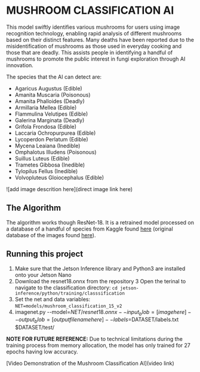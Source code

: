 # MUSHROOM CLASSIFICATION AI

This model swiftly identifies various mushrooms for users using image recognition technology, enabling rapid analysis of different mushrooms based on their distinct features. Many deaths have been reported due to the misidentification of mushrooms as those used in everyday cooking and those that are deadly. This assists people in identifying a handful of mushrooms to promote the public interest in fungi exploration through AI innovation.

The species that the AI can detect are:
- Agaricus Augustus (Edible)
- Amanita Muscaria (Poisonous)
- Amanita Phalloides (Deadly)
- Armillaria Mellea (Edible)
- Flammulina Velutipes (Edible)
- Galerina Marginata (Deadly)
- Grifola Frondosa (Edible)
- Laccaria Ochropurpurea (Edible)
- Lycoperdon Perlatum (Edible)
- Mycena Leaiana (Inedible)
- Omphalotus Illudens (Poisonous)
- Suillus Luteus (Edible)
- Trametes Gibbosa (Inedible)
- Tylopilus Fellus (Inedible)
- Volvopluteus Gloiocephalus (Edible)

![add image descrition here](direct image link here)

## The Algorithm

The algorithm works though ResNet-18. It is a retrained model processed on a database of a handful of species from Kaggle found [here](https://drive.google.com/drive/folders/1T5EkuFzoUcHmQwJiqkJ6RPwOdLPVesdY?usp=sharing) (original database of the images found [here](https://www.kaggle.com/code/gauravduttakiit/mushrooms-images-classification/input)).

## Running this project

1. Make sure that the Jetson Inference library and Python3 are installed onto your Jetson Nano
2. Download the resnet18.onnx from the repository
3 Open the terinal to navigate to the classification directory:
`cd jetson-inference/python/training/classsification`
4. Set the net and data variables:
`NET=models/mushroom_classification_15_v2 `
5.    imagenet.py --model=$NET/resnet18.onnx --input_blob=[image here] --output_blob=[output filename here] --labels=$DATASET/labels.txt $DATASET/test/

**NOTE FOR FUTURE REFERENCE:** Due to technical limitations during the training process from memory allocation, the model has only trained for 27 epochs having low accuracy.

[Video Demonstration of the Mushroom Classification AI](video link)
